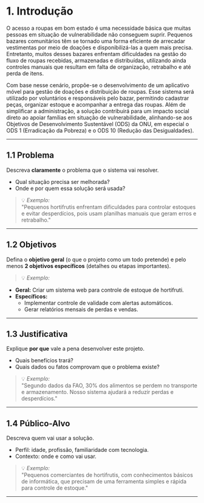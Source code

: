 # 1. Introdução

O acesso a roupas em bom estado é uma necessidade básica que muitas pessoas em situação de vulnerabilidade não conseguem suprir. Pequenos bazares comunitários têm se tornado uma forma eficiente de arrecadar vestimentas por meio de doações e disponibilizá-las a quem mais precisa. Entretanto, muitos desses bazares enfrentam dificuldades na gestão do fluxo de roupas recebidas, armazenadas e distribuídas, utilizando ainda controles manuais que resultam em falta de organização, retrabalho e até perda de itens.

Com base nesse cenário, propõe-se o desenvolvimento de um aplicativo móvel para gestão de doações e distribuição de roupas. Esse sistema será utilizado por voluntários e responsáveis pelo bazar, permitindo cadastrar peças, organizar estoque e acompanhar a entrega das roupas. Além de simplificar a administração, a solução contribuirá para um impacto social direto ao apoiar famílias em situação de vulnerabilidade, alinhando-se aos Objetivos de Desenvolvimento Sustentável (ODS) da ONU, em especial o ODS 1 (Erradicação da Pobreza) e o ODS 10 (Redução das Desigualdades).

---

## 1.1 Problema  
Descreva **claramente** o problema que o sistema vai resolver.  
- Qual situação precisa ser melhorada?  
- Onde e por quem essa solução será usada?  

> 💡 *Exemplo:*  
> "Pequenos hortifrutis enfrentam dificuldades para controlar estoques e evitar desperdícios, pois usam planilhas manuais que geram erros e    retrabalho."

---

## 1.2 Objetivos  
Defina o **objetivo geral** (o que o projeto como um todo pretende) e pelo menos **2 objetivos específicos** (detalhes ou etapas importantes).

>💡 *Exemplo:*  
- **Geral:** Criar um sistema web para controle de estoque de hortifruti.  
- **Específicos:**  
  - Implementar controle de validade com alertas automáticos.  
  - Gerar relatórios mensais de perdas e vendas.

---

## 1.3 Justificativa  
Explique **por que** vale a pena desenvolver este projeto.  
- Quais benefícios trará?  
- Quais dados ou fatos comprovam que o problema existe?  

>💡 *Exemplo:*  
"Segundo dados da FAO, 30% dos alimentos se perdem no transporte e armazenamento. Nosso sistema ajudará a reduzir perdas e desperdícios."

---

## 1.4 Público-Alvo  
Descreva quem vai usar a solução.  
- Perfil: idade, profissão, familiaridade com tecnologia.  
- Contexto: onde e como vai usar.

>💡 *Exemplo:*  
"Pequenos comerciantes de hortifrutis, com conhecimentos básicos de informática, que precisam de uma ferramenta simples e rápida para controle de estoque."

---
